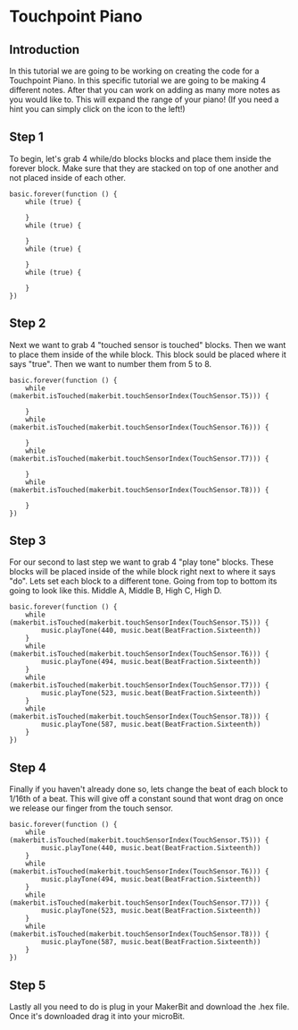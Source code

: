 # Touchpoint Piano

## Introduction 

In this tutorial we are going to be working on creating the code for a Touchpoint Piano. In this specific tutorial we are going to be making 4 different notes. After that you can work on adding as many more notes as you would like to. This will expand the range of your piano! (If you need a hint you can simply click on the icon to the left!)

## Step 1

To begin, let's grab 4 while/do blocks blocks and place them inside the forever block. Make sure that they are stacked on top of one another and not placed inside of each other. 

```blocks
basic.forever(function () {
    while (true) {
    	
    }
    while (true) {
    	
    }
    while (true) {
    	
    }
    while (true) {
    	
    }
})
```

## Step 2

Next we want to grab 4 "touched sensor is touched" blocks. Then we want to place them inside of the while block. This block sould be placed where it says "true". Then we want to number them from 5 to 8. 

```blocks
basic.forever(function () {
    while (makerbit.isTouched(makerbit.touchSensorIndex(TouchSensor.T5))) {
    	
    }
    while (makerbit.isTouched(makerbit.touchSensorIndex(TouchSensor.T6))) {
    	
    }
    while (makerbit.isTouched(makerbit.touchSensorIndex(TouchSensor.T7))) {
    	
    }
    while (makerbit.isTouched(makerbit.touchSensorIndex(TouchSensor.T8))) {
    	
    }
})

```

## Step 3 

For our second to last step we want to grab 4 "play tone" blocks. These blocks will be placed inside of the while block right next to where it says "do". Lets set each block to a different tone. Going from top to bottom its going to look like this. Middle A, Middle B, High C, High D.

```blocks
basic.forever(function () {
    while (makerbit.isTouched(makerbit.touchSensorIndex(TouchSensor.T5))) {
        music.playTone(440, music.beat(BeatFraction.Sixteenth))
    }
    while (makerbit.isTouched(makerbit.touchSensorIndex(TouchSensor.T6))) {
        music.playTone(494, music.beat(BeatFraction.Sixteenth))
    }
    while (makerbit.isTouched(makerbit.touchSensorIndex(TouchSensor.T7))) {
        music.playTone(523, music.beat(BeatFraction.Sixteenth))
    }
    while (makerbit.isTouched(makerbit.touchSensorIndex(TouchSensor.T8))) {
        music.playTone(587, music.beat(BeatFraction.Sixteenth))
    }
})
```

## Step 4 

Finally if you haven't already done so, lets change the beat of each block to 1/16th of a beat. This will give off a constant sound that wont drag on once we release our finger from the touch sensor. 

```blocks
basic.forever(function () {
    while (makerbit.isTouched(makerbit.touchSensorIndex(TouchSensor.T5))) {
        music.playTone(440, music.beat(BeatFraction.Sixteenth))
    }
    while (makerbit.isTouched(makerbit.touchSensorIndex(TouchSensor.T6))) {
        music.playTone(494, music.beat(BeatFraction.Sixteenth))
    }
    while (makerbit.isTouched(makerbit.touchSensorIndex(TouchSensor.T7))) {
        music.playTone(523, music.beat(BeatFraction.Sixteenth))
    }
    while (makerbit.isTouched(makerbit.touchSensorIndex(TouchSensor.T8))) {
        music.playTone(587, music.beat(BeatFraction.Sixteenth))
    }
})

```

## Step 5

Lastly all you need to do is plug in your MakerBit and download the .hex file. Once it's downloaded drag it into your microBit.


